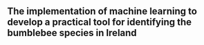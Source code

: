 ## The implementation of machine learning to develop a practical tool for identifying the bumblebee species in Ireland
